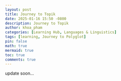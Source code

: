 ```yaml
---
layout: post
title: Journey to Topik
date: 2025-01-16 15:50 -0800
description: Journey to Topik
author: khoa_pham
categories: [Learning Hub, Languages & Linguistics]
tags: [learning, Journey to Polyglot]
pin: false
math: true
mermaid: true
toc: true
comments: true
---
```


update soon...